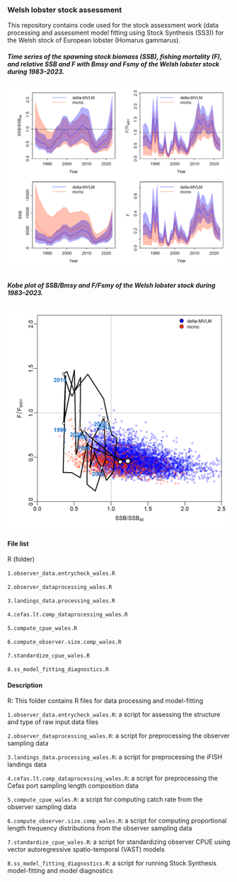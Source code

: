 ### Welsh lobster stock assessment 
This repository contains code used for the stock assessment work (data processing and assessment model fitting using Stock Synthesis (SS3)) for the Welsh stock of European lobster (Homarus gammarus).

##### Time series of the spawning stock biomass (SSB), fishing mortality (F), and relative SSB and F with Bmsy and Fsmy of the Welsh lobster stock during 1983–2023.
<img src="https://github.com/Sustainable-Fisheries-Wales/lobsterWales/blob/main/plots/assessment2024_lobster_wales.png?raw=true" width="700"> 

##### Kobe plot of SSB/Bmsy and F/Fsmy of the Welsh lobster stock during 1983–2023.
<img src="https://github.com/Sustainable-Fisheries-Wales/lobsterWales/blob/main/plots/kobe_plot_lobster_wales.png?raw=true" width="700"> 

#### File list

R (folder)

`1.observer_data.entrycheck_wales.R`

`2.observer_dataprocessing_wales.R`

`3.landings_data.processing_wales.R`

`4.cefas.lt.comp_dataprocessing_wales.R` 

`5.compute_cpue_wales.R`

`6.compute_observer.size.comp_wales.R`

`7.standardize_cpue_wales.R`

`8.ss_model_fitting_diagnostics.R`


#### Description

R: This folder contains R files for data processing and model-fitting

`1.observer_data.entrycheck_wales.R`: a script for assessing the structure and type of raw input data files

`2.observer_dataprocessing_wales.R`: a script for preprocessing the observer sampling data

`3.landings_data.processing_wales.R`: a script for preprocessing the iFISH landings data

`4.cefas.lt.comp_dataprocessing_wales.R`: a script for preprocessing the Cefas port sampling length composition data

`5.compute_cpue_wales.R`: a script for computing catch rate from the observer sampling data

`6.compute_observer.size.comp_wales.R`: a script for computing proportional length frequency distributions from the observer sampling data

`7.standardize_cpue_wales.R`: a script for standardizing observer CPUE using vector autoregressive spatio-temporal (VAST) models 

`8.ss_model_fitting_diagnostics.R`: a script for running Stock Synthesis model-fitting and model diagnostics
